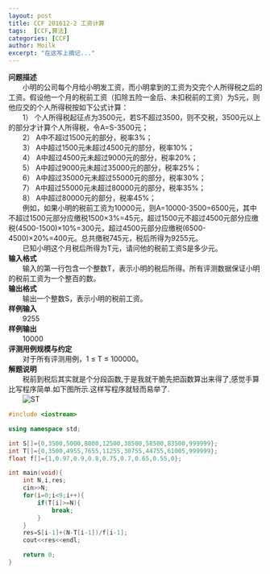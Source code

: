 ```yaml
---
layout: post
title: CCF 201612-2 工资计算
tags:  [CCF,算法]
categories: [CCF]
author: Moilk
excerpt: "在这写上摘记..."
---
```


**问题描述**  
　　小明的公司每个月给小明发工资，而小明拿到的工资为交完个人所得税之后的工资。假设他一个月的税前工资（扣除五险一金后、未扣税前的工资）为S元，则他应交的个人所得税按如下公式计算：  
　　1） 个人所得税起征点为3500元，若S不超过3500，则不交税，3500元以上的部分才计算个人所得税，令A=S-3500元；  
　　2） A中不超过1500元的部分，税率3%；  
　　3） A中超过1500元未超过4500元的部分，税率10%；  
　　4） A中超过4500元未超过9000元的部分，税率20%；  
　　5） A中超过9000元未超过35000元的部分，税率25%；  
　　6） A中超过35000元未超过55000元的部分，税率30%；  
　　7） A中超过55000元未超过80000元的部分，税率35%；  
　　8） A中超过80000元的部分，税率45%；  
　　例如，如果小明的税前工资为10000元，则A=10000-3500=6500元，其中不超过1500元部分应缴税1500×3%=45元，超过1500元不超过4500元部分应缴税(4500-1500)×10%=300元，超过4500元部分应缴税(6500-4500)×20%=400元。总共缴税745元，税后所得为9255元。  
　　已知小明这个月税后所得为T元，请问他的税前工资S是多少元。  
**输入格式**  
　　输入的第一行包含一个整数T，表示小明的税后所得。所有评测数据保证小明的税前工资为一个整百的数。  
**输出格式**  
　　输出一个整数S，表示小明的税前工资。  
**样例输入**  
　　9255  
**样例输出**  
　　10000  
**评测用例规模与约定**  
　　对于所有评测用例，1 ≤ T ≤ 100000。  
**解题说明**  
　　税前到税后其实就是个分段函数,于是我就干脆先把函数算出来得了,感觉手算比写程序简单.如下图所示.这样写程序就轻而易举了.  
　　![ST]({{site.baseurl}}/assets/images/ccf/ST.png)  


```cpp
#include <iostream>

using namespace std;

int S[]={0,3500,5000,8000,12500,38500,58500,83500,999999};
int T[]={0,3500,4955,7655,11255,30755,44755,61005,999999};
float f[]={1,0.97,0.9,0.8,0.75,0.7,0.65,0.55,0};

int main(void){
    int N,i,res;
    cin>>N;
    for(i=0;i<9;i++){
        if(T[i]>=N){
            break;
        }
    }
    res=S[i-1]+(N-T[i-1])/f[i-1];
    cout<<res<<endl;

    return 0;
}
```